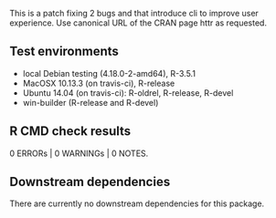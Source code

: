 This is a patch fixing 2 bugs and that introduce cli to improve user experience.
Use canonical URL of the CRAN page httr as requested.

## Test environments

* local Debian testing (4.18.0-2-amd64), R-3.5.1
* MacOSX 10.13.3 (on travis-ci), R-release
* Ubuntu 14.04 (on travis-ci): R-oldrel, R-release, R-devel
* win-builder (R-release and R-devel)


## R CMD check results

0 ERRORs | 0 WARNINGs | 0 NOTES.



## Downstream dependencies

There are currently no downstream dependencies for this package.
